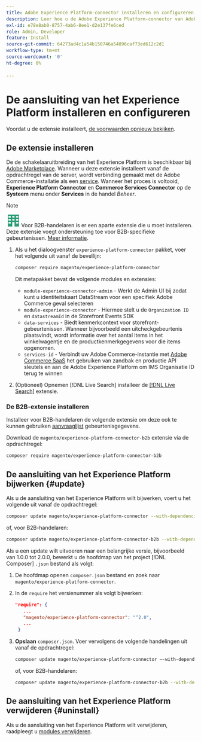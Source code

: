 ```yaml
---
title: Adobe Experience Platform-connector installeren en configureren vanuit Adobe Commerce
description: Leer hoe u de Adobe Experience Platform-connector van Adobe Commerce installeert, configureert, bijwerkt en verwijdert.
exl-id: e78e8ab0-8757-4ab6-8ee1-d2e137fe6ced
role: Admin, Developer
feature: Install
source-git-commit: 64273ad4c1a54b150746a54896caf73ed612c2d1
workflow-type: tm+mt
source-wordcount: '0'
ht-degree: 0%

---
```


# De aansluiting van het Experience Platform installeren en configureren

Voordat u de extensie installeert, [de voorwaarden opnieuw bekijken](overview.md#prereqs).

## De extensie installeren

De de schakelaaruitbreiding van het Experience Platform is beschikbaar bij [Adobe Marketplace](https://marketplace.magento.com/magento-experience-platform-connector.html). Wanneer u deze extensie installeert vanaf de opdrachtregel van de server, wordt verbinding gemaakt met de Adobe Commerce-installatie als een [service](../landing/saas.md). Wanneer het proces is voltooid, **Experience Platform Connector** en **Commerce Services Connector** op de **Systeem** menu onder **Services** in de handel _Beheer_.

>[!NOTE]
>
>![B2B voor Adobe Commerce](../assets/b2b.svg) Voor B2B-handelaren is er een aparte extensie die u moet installeren. Deze extensie voegt ondersteuning toe voor B2B-specifieke gebeurtenissen. [Meer informatie](#install-the-b2b-extension).


1. Als u het dialoogvenster `experience-platform-connector` pakket, voer het volgende uit vanaf de bevellijn:

   ```bash
   composer require magento/experience-platform-connector
   ```

   Dit metapakket bevat de volgende modules en extensies:

   * `module-experience-connector-admin` - Werkt de Admin UI bij zodat kunt u identiteitskaart DataStream voor een specifiek Adobe Commerce geval selecteren
   * `module-experience-connector` - Hiermee stelt u de `Organization ID` en `datastreamId` in de Storefront Events SDK
   * `data-services` - Biedt kenmerkcontext voor storefront-gebeurtenissen. Wanneer bijvoorbeeld een uitcheckgebeurtenis plaatsvindt, wordt informatie over het aantal items in het winkelwagentje en de productkenmerkgegevens voor die items opgenomen.
   * `services-id` - Verbindt uw Adobe Commerce-instantie met [Adobe Commerce SaaS](../landing/saas.md) het gebruiken van zandbak en productie API sleutels en aan de Adobe Experience Platform om IMS Organisatie ID terug te winnen

1. (Optioneel) Opnemen [!DNL Live Search] installeer de [[!DNL Live Search]](../live-search/install.md) extensie.

### De B2B-extensie installeren

Installeer voor B2B-handelaren de volgende extensie om deze ook te kunnen gebruiken [aanvraaglijst](events.md#b2b-events) gebeurtenisgegevens.

Download de `magento/experience-platform-connector-b2b` extensie via de opdrachtregel:

```bash
composer require magento/experience-platform-connector-b2b
```

## De aansluiting van het Experience Platform bijwerken {#update}

Als u de aansluiting van het Experience Platform wilt bijwerken, voert u het volgende uit vanaf de opdrachtregel:

```bash
composer update magento/experience-platform-connector --with-dependencies
```

of, voor B2B-handelaren:

```bash
composer update magento/experience-platform-connector-b2b --with-dependencies
```

Als u een update wilt uitvoeren naar een belangrijke versie, bijvoorbeeld van 1.0.0 tot 2.0.0, bewerkt u de hoofdmap van het project [!DNL Composer] `.json` bestand als volgt:

1. De hoofdmap openen `composer.json` bestand en zoek naar `magento/experience-platform-connector`.

1. In de `require` het versienummer als volgt bijwerken:

   ```json
   "require": {
      ...
      "magento/experience-platform-connector": "^2.0",
      ...
    }
   ```

1. **Opslaan** `composer.json`. Voer vervolgens de volgende handelingen uit vanaf de opdrachtregel:

   ```bash
   composer update magento/experience-platform-connector –-with-dependencies
   ```

   of, voor B2B-handelaren:

   ```bash
   composer update magento/experience-platform-connector-b2b --with-dependencies
   ```

## De aansluiting van het Experience Platform verwijderen {#uninstall}

Als u de aansluiting van het Experience Platform wilt verwijderen, raadpleegt u [modules verwijderen](https://experienceleague.adobe.com/docs/commerce-operations/installation-guide/tutorials/uninstall-modules.html).
